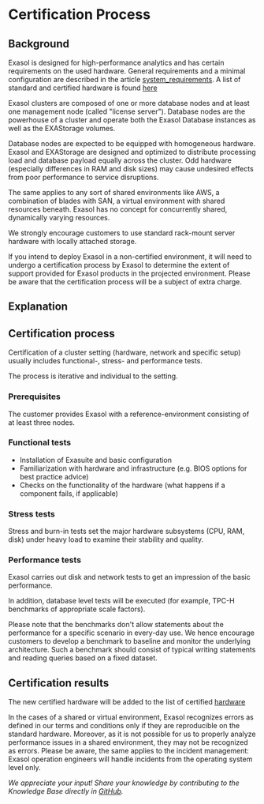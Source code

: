 # Certification Process 
## Background

Exasol is designed for high-performance analytics and has certain requirements on the used hardware. General requirements and a minimal configuration are described in the article [system_requirements](https://docs.exasol.com/administration/on-premise/installation/system_requirements.htm). A list of standard and certified hardware is found [here](https://community.exasol.com/t5/certified-hardware-list/tkb-p/certified_HW)

Exasol clusters are composed of one or more database nodes and at least one management node (called "license server"). Database nodes are the powerhouse of a cluster and operate both the Exasol Database instances as well as the EXAStorage volumes.  

Database nodes are expected to be equipped with homogeneous hardware. Exasol and EXAStorage are designed and optimized to distribute processing load and database payload equally across the cluster. Odd hardware (especially differences in RAM and disk sizes) may cause undesired effects from poor performance to service disruptions.

The same applies to any sort of shared environments like AWS, a combination of blades with SAN, a virtual environment with shared resources beneath. Exasol has no concept for concurrently shared, dynamically varying resources.

We strongly encourage customers to use standard rack-mount server hardware with locally attached storage.

If you intend to deploy Exasol in a non-certified environment, it will need to undergo a certification process by Exasol to determine the extent of support provided for Exasol products in the projected environment. Please be aware that the certification process will be a subject of extra charge.

## Explanation

## Certification process

Certification of a cluster setting (hardware, network and specific setup) usually includes functional-, stress- and performance tests.

The process is iterative and individual to the setting.

### Prerequisites

The customer provides Exasol with a reference-environment consisting of at least three nodes.

### Functional tests

* Installation of Exasuite and basic configuration
* Familiarization with hardware and infrastructure (e.g. BIOS options for best practice advice)
* Checks on the functionality of the hardware (what happens if a component fails, if applicable)

### Stress tests

Stress and burn-in tests set the major hardware subsystems (CPU, RAM, disk) under heavy load to examine their stability and quality.

### Performance tests

Exasol carries out disk and network tests to get an impression of the basic performance.

In addition, database level tests will be executed (for example, TPC-H benchmarks of appropriate scale factors).

Please note that the benchmarks don't allow statements about the performance for a specific scenario in every-day use. We hence encourage customers to develop a benchmark to baseline and monitor the underlying architecture. Such a benchmark should consist of typical writing statements and reading queries based on a fixed dataset.

## Certification results

The new certified hardware will be added to the list of certified [hardware](https://community.exasol.com/t5/certified-hardware-list/tkb-p/certified_HW)

In the cases of a shared or virtual environment, Exasol recognizes errors as defined in our terms and conditions only if they are reproducible on the standard hardware. Moreover, as it is not possible for us to properly analyze performance issues in a shared environment, they may not be recognized as errors. Please be aware, the same applies to the incident management: Exasol operation engineers will handle incidents from the operating system level only.

*We appreciate your input! Share your knowledge by contributing to the Knowledge Base directly in [GitHub](https://github.com/exasol/public-knowledgebase).* 